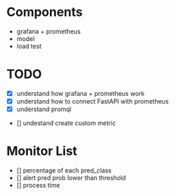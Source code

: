 # Components
- grafana + prometheus
- model
- load test

# TODO
- [x] understand how grafana + prometheus work
- [x] understand how to connect FastAPI with prometheus
- [x] understand promql
- [] undestand create custom metric 

# Monitor List
- [] percentage of each pred_class 
- [] alert pred prob lower than threshold
- [] process time